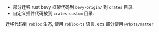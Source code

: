 
- 部分迁移 rust bevy 框架代码到 `bevy-origin/` 到 `crates` 目录.
- 自定义插件代码放到 `crates-custom` 目录.


迁移代码到 `roblox` 生态, 使用 `roblox-ts` 语言, ecs 部分使用 `@rbxts/matter`
